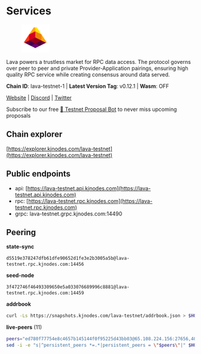 # Services

<figure><img src="https://raw.githubusercontent.com/kj89/cosmos-images/main/logos/lava.png" alt=""><figcaption></figcaption></figure>

Lava powers a trustless market for RPC data access. The protocol  governs over peer to peer and private Provider-Application pairings,  ensuring high quality RPC service while creating consensus around data served.

**Chain ID**: lava-testnet-1 | **Latest Version Tag**: v0.12.1 | **Wasm**: OFF

[Website](https://lavanet.xyz) | [Discord](https://discord.com/invite/Tbk5NxTCdA) | [Twitter](https://twitter.com/lavanetxyz)



Subscribe to our free [🤖 Testnet Proposal Bot](https://t.me/kjnodes_testnet_proposal_bot) to never miss upcoming proposals


## Chain explorer
[https://explorer.kjnodes.com/lava-testnet](https://explorer.kjnodes.com/lava-testnet)

## Public endpoints

* api: [https://lava-testnet.api.kjnodes.com](https://lava-testnet.api.kjnodes.com)
* rpc: [https://lava-testnet.rpc.kjnodes.com](https://lava-testnet.rpc.kjnodes.com)
* grpc: lava-testnet.grpc.kjnodes.com:14490

## Peering

**state-sync**

```text
d5519e378247dfb61dfe90652d1fe3e2b3005a5b@lava-testnet.rpc.kjnodes.com:14456
```

**seed-node**

```text
3f472746f46493309650e5a033076689996c8881@lava-testnet.rpc.kjnodes.com:14459
```

**addrbook**
```bash
curl -Ls https://snapshots.kjnodes.com/lava-testnet/addrbook.json > $HOME/.lava/config/addrbook.json
```

**live-peers** (11)
```bash
peers="ed780f77754e8c4657b145144f0f95225d43bb03@65.108.224.156:27656,40046fe63bdaa9efde27707b0d3de0bf84fedf80@86.111.48.158:26656,b294ab07592bb93a85b099fb684dd96a98e12ba9@178.63.102.172:23356,433be6210ad6350bebebad68ec50d3e0d90cb305@217.13.223.167:60856,1fd86f6ba06ef4b189276f97f70fea04161019db@144.76.176.154:11656,3456c9ba0df46cbb526717d73fa51ff0ed9a53a1@95.216.14.58:60756,276c73534246fb9ec48d5c72ebd62c42e2f96462@157.90.17.150:26656,d796c20b5bdb8f1633c2a13afbf12314a77b668c@91.107.148.113:26656,2c419186cd96b59fe8b3307c54c27d6805414aba@65.108.8.28:60756,47385d0a7051109de5342e3b27890c4a4b9e0763@65.108.72.233:16656,d5519e378247dfb61dfe90652d1fe3e2b3005a5b@65.109.68.190:14456"
sed -i -e "s|^persistent_peers *=.*|persistent_peers = \"$peers\"|" $HOME/.lava/config/config.toml
```
